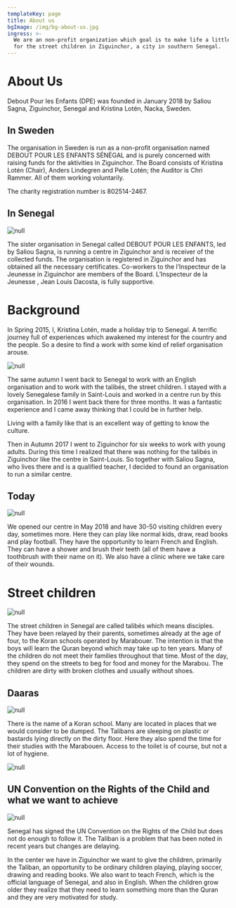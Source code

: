 ```yaml
---
templateKey: page
title: About us
bgImage: /img/bg-about-us.jpg
ingress: >-
  We are an non-profit organization which goal is to make life a little better
  for the street children in Ziguinchor, a city in southern Senegal.
---
```

# About Us

Debout Pour les Enfants (DPE) was founded in January 2018 by Saliou Sagna, Ziguinchor, Senegal and Kristina Lotén, Nacka, Sweden.

## In Sweden

The organisation in Sweden is run as a non-profit organisation named DEBOUT POUR LES ENFANTS SÉNÉGAL and is purely concerned with raising funds for the aktivities in Ziguinchor. The Board consists of Kristina Lotén (Chair), Anders Lindegren and Pelle Lotén; the Auditor is Chri Rammer. All of them working voluntarily.

The charity registration number is 802514-2467.

## In Senegal

![null](/img/om-oss-4.jpg)

The sister organisation in Senegal called DEBOUT POUR LES ENFANTS, led by Saliou Sagna, is running a centre in Ziguinchor and is receiver of the collected funds. The organisation is registered in Ziguinchor and has obtained all the necessary certificates. Co-workers to the l’Inspecteur de la Jeunesse  in Ziguinchor are members of the Board. L’Inspecteur de la Jeunesse , Jean Louis Dacosta, is fully supportive.

# Background

In Spring 2015, I, Kristina Lotén, made a holiday trip to Senegal. A terrific journey full of experiences which awakened my interest for the country and the people. So a desire to find a work with some kind of relief organisation arouse.

![null](/img/om-oss-6.jpg)

The same autumn I went back to Senegal to work with an English organisation and to work with the talibés, the street children. I stayed with a lovely Senegalese family in Saint-Louis and worked in a centre run by this organisation. In 2016 I went back there for three months. It was a fantastic experience and I came away thinking that I could be in further help.

Living with a family like that is an excellent way of getting to know the culture.

Then in Autumn 2017 I went to Ziguinchor for six weeks to work with young adults. During this time I realized that there was nothing for the talibés in Ziguinchor like the centre in Saint-Louis. So together with Saliou Sagna, who lives there and is a qualified teacher, I decided to found an organisation to run a similar centre.

## Today

![null](/img/om-oss-24.jpg)

We opened our centre in May 2018 and have 30-50 visiting children every day, sometimes more. Here they can play like normal kids, draw, read books and play football. They have the opportunity to learn French and English. They can have a shower and brush their teeth (all of them have a toothbrush with their name on it). We also have a clinic where we take care of their wounds.

# Street children

![null](/img/om-oss-23.jpg)

The street children in Senegal are called talibés which means disciples. They have been relayed by their parents, sometimes already at the age of four, to the Koran schools operated by Marabouer. The intention is that the boys will learn the Quran beyond which may take up to ten years. Many of the children do not meet their families throughout that time. Most of the day, they spend on the streets to beg for food and money for the Marabou. The children are dirty with broken clothes and usually without shoes.

## Daaras

![null](/img/darras-1.jpg)

There is the name of a Koran school. Many are located in places that we would consider to be dumped. The Talibans are sleeping on plastic or bastards lying directly on the dirty floor. Here they also spend the time for their studies with the Marabouen. Access to the toilet is of course, but not a lot of hygiene.

![null](/img/darras-2.jpg)

## UN Convention on the Rights of the Child and what we want to achieve

![null](/img/bg-about-senegal.jpg)

Senegal has signed the UN Convention on the Rights of the Child but does not do enough to follow it. The Taliban is a problem that has been noted in recent years but changes are delaying.

In the center we have in Ziguinchor we want to give the children, primarily the Taliban, an opportunity to be ordinary children playing, playing soccer, drawing and reading books. We also want to teach French, which is the official language of Senegal, and also in English. When the children grow older they realize that they need to learn something more than the Quran and they are very motivated for study.
